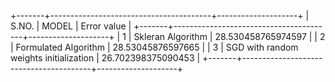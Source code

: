 +-------+----------------------------------------+--------------------+
| S.NO. | MODEL                                  | Error value        |
+-------+----------------------------------------+--------------------+
| 1     | Skleran Algorithm                      | 28.530458765974597 |
| 2     | Formulated Algorithm                   | 28.53045876597665  |
| 3     | SGD with random weights initialization | 26.702398375090453 |
+-------+----------------------------------------+--------------------+
